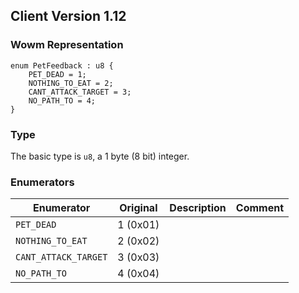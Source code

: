 ## Client Version 1.12

### Wowm Representation
```rust,ignore
enum PetFeedback : u8 {
    PET_DEAD = 1;    
    NOTHING_TO_EAT = 2;    
    CANT_ATTACK_TARGET = 3;    
    NO_PATH_TO = 4;    
}

```
### Type
The basic type is `u8`, a 1 byte (8 bit) integer.
### Enumerators
| Enumerator | Original  | Description | Comment |
| --------- | -------- | ----------- | ------- |
| `PET_DEAD` | 1 (0x01) |  |  |
| `NOTHING_TO_EAT` | 2 (0x02) |  |  |
| `CANT_ATTACK_TARGET` | 3 (0x03) |  |  |
| `NO_PATH_TO` | 4 (0x04) |  |  |

